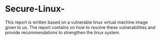 # Secure-Linux-
This report is written based on a vulnerable linux virtual machine image given to us. 
The report contains on how to resolve these vulnerabilities and provide recommendations to strengthen the linux system. 
